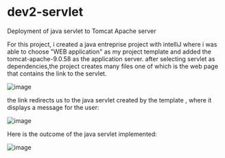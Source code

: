 # dev2-servlet
Deployment of java servlet to Tomcat Apache server


For this project, i created a java entreprise project with intelliJ where i was able to choose "WEB application" as my project template and added the tomcat-apache-9.0.58 as the application server.
after selecting servlet as dependencies,the project creates many files one of which is the web page that contains the link to the servlet.


![image](https://user-images.githubusercontent.com/65030802/152699817-1c5dbfed-8328-41e7-b3ff-519af6bdeb25.png)


the link redirects us to the java servlet created by the template , where it displays a message for the user: 



![image](https://user-images.githubusercontent.com/65030802/152699944-dae694db-9ff7-4952-b93c-cbd7c0a29c75.png)


Here is the outcome of the java servlet implemented:


![image](https://user-images.githubusercontent.com/65030802/152700051-3974bf5d-64e0-4811-b0fc-59309c4c5935.png)

 


